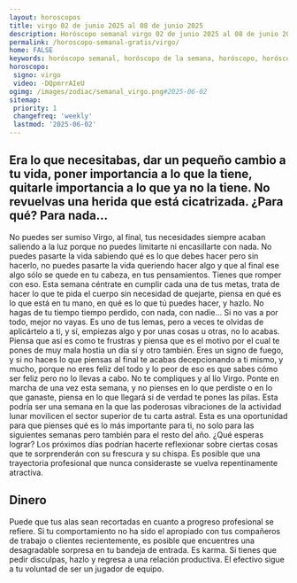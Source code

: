 ```yaml
---
layout: horoscopos
title: virgo 02 de junio 2025 al 08 de junio 2025 
description: Horóscopo semanal virgo 02 de junio 2025 al 08 de junio 2025. Era lo que necesitabas, dar un pequeño cambio a tu vida, poner importancia a lo que la tiene, quitarle importancia a lo que ya no la tiene. No revuelvas una herida que está cicatrizada. ¿Para qué? Para nada…
permalink: /horoscopo-semanal-gratis/virgo/
home: FALSE
keywords: horóscopo semanal, horóscopo de la semana, horóscopo, horóscopo gratis,horóscopos, horóscopo esperanza gracia, horoscopos virgo la semana, horóscopos gratis, Tarot, Astrologia, Zodíaco, virgo, horoscopo gratis, semanal
horoscopo:
 signo: virgo
 video: -DQpmrrAIeU
ogimg: /images/zodiac/semanal_virgo.png#2025-06-02
sitemap:
 priority: 1
 changefreq: 'weekly'
 lastmod: '2025-06-02'
---
```




## Era lo que necesitabas, dar un pequeño cambio a tu vida, poner importancia a lo que la tiene, quitarle importancia a lo que ya no la tiene. No revuelvas una herida que está cicatrizada. ¿Para qué? Para nada…

No puedes ser sumiso Virgo, al final, tus necesidades siempre acaban saliendo a la luz porque no puedes limitarte ni encasillarte con nada. No puedes pasarte la vida sabiendo qué es lo que debes hacer pero sin hacerlo, no puedes pasarte la vida queriendo hacer algo y que al final ese algo sólo se quede en tu cabeza, en tus pensamientos. Tienes que romper con eso. Esta semana céntrate en cumplir cada una de tus metas, trata de hacer lo que te pida el cuerpo sin necesidad de quejarte, piensa en qué es lo que está en tu mano, en qué es lo que tú puedes hacer, y hazlo. No hagas de tu tiempo tiempo perdido, con nada, con nadie… Si no vas a por todo, mejor no vayas. Es uno de tus lemas, pero a veces te olvidas de aplicártelo a ti, y sí, empiezas algo y por unas cosas u otras, no lo acabas. Piensa que así es como te frustras y piensa que es el motivo por el cual te pones de muy mala hostia un día sí y otro también. Eres un signo de fuego, y si no haces lo que piensas al final te acabas decepcionando a ti mismo, y mucho, porque no eres feliz del todo y lo peor de eso es que sabes cómo ser feliz pero no lo llevas a cabo. No te compliques y al lío Virgo. Ponte en marcha de una vez esta semana, y no pienses en lo que perdiste o en lo que ganaste, piensa en lo que llegará si de verdad te pones las pilas.
Esta podría ser una semana en la que las poderosas vibraciones de la actividad lunar movilicen el sector superior de tu carta astral. Esta es una oportunidad para que pienses qué es lo más importante para ti, no solo para las siguientes semanas pero también para el resto del año. ¿Qué esperas lograr? Los próximos días podrían hacerte reflexionar sobre ciertas cosas que te sorprenderán con su frescura y su chispa. Es posible que una trayectoria profesional que nunca consideraste se vuelva repentinamente atractiva.

## Dinero

Puede que tus alas sean recortadas en cuanto a progreso profesional se refiere. Si tu comportamiento no ha sido el apropiado con tus compañeros de trabajo o clientes recientemente, es posible que encuentres una desagradable sorpresa en tu bandeja de entrada. Es karma. Si tienes que pedir disculpas, hazlo y regresa a una relación productiva. El efectivo sigue a tu voluntad de ser un jugador de equipo.